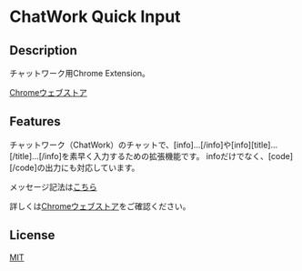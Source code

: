 # ChatWork Quick Input

## Description

チャットワーク用Chrome Extension。

[Chromeウェブストア](https://chrome.google.com/webstore/detail/chatwork-quick-info-input/glmhnchbmjhmjcopmmfamopongifahan?hl=ja)

## Features

チャットワーク（ChatWork）のチャットで、[info]...[/info]や[info][title]...[/title]...[/info]を素早く入力するための拡張機能です。
infoだけでなく、[code][/code]の出力にも対応しています。

メッセージ記法は[こちら](http://developer.chatwork.com/ja/messagenotation.html)

詳しくは[Chromeウェブストア](https://chrome.google.com/webstore/detail/chatwork-quick-info-input/glmhnchbmjhmjcopmmfamopongifahan)をご確認ください。

## License

[MIT](https://github.com/YukiAsano/CW_QuickInfoInput/LICENSE.txt)
